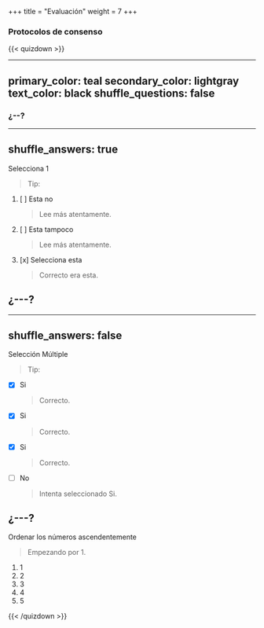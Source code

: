 +++
title = "Evaluación"
weight = 7
+++

### Protocolos de consenso

{{< quizdown >}}

---
primary_color: teal
secondary_color: lightgray
text_color: black
shuffle_questions: false
---

### ¿--?

---
shuffle_answers: true
--- 

Selecciona 1

> Tip: 

1. [ ] Esta no
    > Lee más atentamente.
1. [ ] Esta tampoco
    > Lee más atentamente.
1. [x] Selecciona esta
    > Correcto era esta.


## ¿---?

---
shuffle_answers: false
--- 

Selección Múltiple

> Tip: 

- [x] Si
    > Correcto.
- [x] Si
    > Correcto.
- [x] Si
    > Correcto.
- [ ] No
    > Intenta seleccionado Si.

## ¿---?

Ordenar los números ascendentemente

> Empezando por 1.

1. 1
2. 2
3. 3
4. 4
5. 5  

{{< /quizdown >}}
